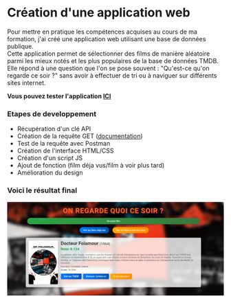 # Création d'une application web 

Pour mettre en pratique les compétences acquises au cours de ma formation, j'ai créé une application web utilisant une base de données publique.<br/>
Cette application permet de sélectionner des films de manière aléatoire parmi les mieux notés et les plus populaires de la base de données TMDB.<br/>
Elle répond à une question que l'on se pose souvent : "Qu'est-ce qu'on regarde ce soir ?" sans avoir à effectuer de tri ou à naviguer sur différents sites internet.<br/>

**Vous pouvez tester l'application [ICI](https://kevinrajon.fr/film)**

### Etapes de developpement
  - Récupération d'un clé API
  - Création de la requête GET ([documentation](https://developer.themoviedb.org/reference/discover-movie))
  - Test de la requête avec Postman
  - Création de l'interface HTML/CSS
  - Création d'un script JS
  - Ajout de fonction (film déja vus/film à voir plus tard)
  - Amélioration du design

### Voici le résultat final 
![](img/film.png)
